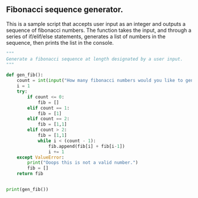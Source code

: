 ## Fibonacci sequence generator.

This is a sample script that accepts user input as an integer and outputs a sequence of fibonacci numbers. The function takes the input, and through a series of if/elif/else statements, generates a list of numbers in the sequence, then prints the list in the console.

```Python
"""
Generate a fibonacci sequence at length designated by a user input.
"""

def gen_fib():
    count = int(input("How many fibonacci numbers would you like to generate? "))
    i = 1
    try:
        if count <= 0:
            fib = []
        elif count == 1:
            fib = [1]
        elif count == 2:
            fib = [1,1]
        elif count > 2:
            fib = [1,1]
            while i < (count - 1):
                fib.append(fib[i] + fib[i-1])
                i += 1
    except ValueError:
        print("Ooops this is not a valid number.")
        fib = []
    return fib


print(gen_fib())
```

